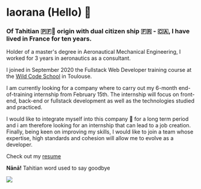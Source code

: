 # Iaorana (Hello) 🤙
### Of Tahitian 🇵🇫🌴 origin with dual citizen ship 🇫🇷 - 🇨🇦, I have lived in France for ten years.

Holder of a master's degree in Aeronautical Mechanical Engineering, I worked for 3 years in aeronautics as a consultant.
 
I joined  in September 2020 the Fullstack Web Developer training course at the [Wild Code School](https://www.wildcodeschool.com/fr-FR/campus/toulouse) in Toulouse.

I am currently looking for a company where to carry out my 6-month end-of-training internship from February 15th. The internship will focus on front-end, back-end or fullstack development as well as the technologies studied and practiced.

I would like to integrate myself into this company 🦄 for a long term period and i am therefore looking for an internship that can lead to a job creation. Finally, being keen on improving my skills, I would like to join a team whose expertise, high standards and cohesion will allow me to evolve as a developer.

Check out my <a href="Rooarii MANUEL.pdf" download="Rooarii MANUEL.pdf">resume</a>

**Nānā!** Tahitian word used to say goodbye

<img align="left" src="https://welcome-tahiti.com/wp-content/uploads/BTH0454.jpg">
